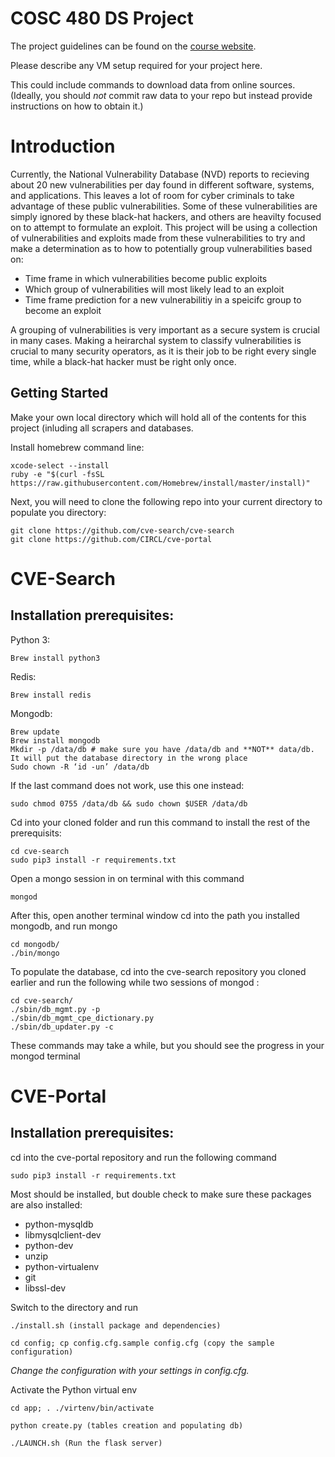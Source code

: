 # COSC 480 DS Project

The project guidelines can be found on the [course website](https://github.com/colgate-cosc480ds/lecture).

Please describe any VM setup required for your project here.

This could include commands to download data from online sources.  (Ideally, you should *not* commit raw data to your repo but instead provide instructions on how to obtain it.)

# Introduction

Currently, the National Vulnerability Database (NVD) reports to recieving about 20 new vulnerabilities per day found in different software, systems, and applications. This leaves a lot of room for cyber criminals to take advantage of these public vulnerabilities. Some of these vulnerabilities are simply ignored by these black-hat hackers, and others are heavilty focused on to attempt to formulate an exploit. This project will be using a collection of vulnerabilities and exploits made from these vulnerabilities to try and make a determination as to how to potentially group vulnerabilities based on:

- Time frame in which vulnerabilities become public exploits
- Which group of vulnerabilities will most likely lead to an exploit
- Time frame prediction for a new vulnerabilitiy in a speicifc group to become an exploit

A grouping of vulnerabilities is very important as a secure system is crucial in many cases. Making a heirarchal system to classify vulnerabilities is crucial to many security operators, as it is their job to be right every single time, while a black-hat hacker must be right only once.

## Getting Started
Make your own local directory which will hold all of the contents for this project (inluding all scrapers and databases.

Install homebrew command line:

    xcode-select --install
    ruby -e "$(curl -fsSL https://raw.githubusercontent.com/Homebrew/install/master/install)"
    
Next, you will need to clone the following repo into your current directory to populate you directory:

	git clone https://github.com/cve-search/cve-search
	git clone https://github.com/CIRCL/cve-portal
	
# CVE-Search
## Installation prerequisites:

Python 3:

    Brew install python3
    
Redis:

    Brew install redis

Mongodb:

	Brew update
	Brew install mongodb
	Mkdir -p /data/db # make sure you have /data/db and **NOT** data/db. It will put the database directory in the wrong place
	Sudo chown -R ‘id -un’ /data/db
If the last command does not work, use this one instead:

	sudo chmod 0755 /data/db && sudo chown $USER /data/db
	
Cd into your cloned folder and run this command to install the rest of the prerequisits:

	cd cve-search
	sudo pip3 install -r requirements.txt
	
Open a mongo session in on terminal with this command

	mongod
  
After this, open another terminal window cd into the path you installed mongodb, and run mongo

	cd mongodb/
	./bin/mongo



	
To populate the database,  cd into the cve-search repository you cloned earlier and run the following while two sessions of mongod :
	
	cd cve-search/
 	./sbin/db_mgmt.py -p
	./sbin/db_mgmt_cpe_dictionary.py
	./sbin/db_updater.py -c

These commands may take a while, but you should see the progress in your mongod terminal
# CVE-Portal
## Installation prerequisites:

cd into the cve-portal repository and run the following command
	
	sudo pip3 install -r requirements.txt
Most should be installed, but double check to make sure these packages are also installed:

- python-mysqldb
- libmysqlclient-dev
- python-dev
- unzip
- python-virtualenv
- git
- libssl-dev

Switch to the directory and run

	./install.sh (install package and dependencies)

	cd config; cp config.cfg.sample config.cfg (copy the sample configuration)

*Change the configuration with your settings in config.cfg.*

Activate the Python virtual env 

	cd app; . ./virtenv/bin/activate

	python create.py (tables creation and populating db)

	./LAUNCH.sh (Run the flask server)



 


